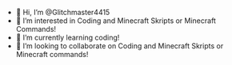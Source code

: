 - 👋 Hi, I’m @Glitchmaster4415
- 👀 I’m interested in Coding and Minecraft Skripts or Minecraft Commands!
- 🌱 I’m currently learning coding!
- 💞️ I’m looking to collaborate on Coding and Minecraft Skripts or Minecraft commands!

<!---
Glitchmaster4415/Glitchmaster4415 is a ✨ special ✨ repository because its `README.md` (this file) appears on your GitHub profile.
You can click the Preview link to take a look at your changes.
--->
